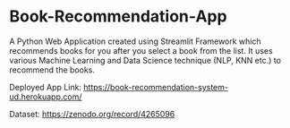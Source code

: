 # Book-Recommendation-App
A Python Web Application created using Streamlit Framework which recommends books for you after you select a book from the list. It uses various Machine Learning and Data Science technique (NLP, KNN etc.) to recommend the books.

Deployed App Link: https://book-recommendation-system-ud.herokuapp.com/

Dataset: https://zenodo.org/record/4265096
